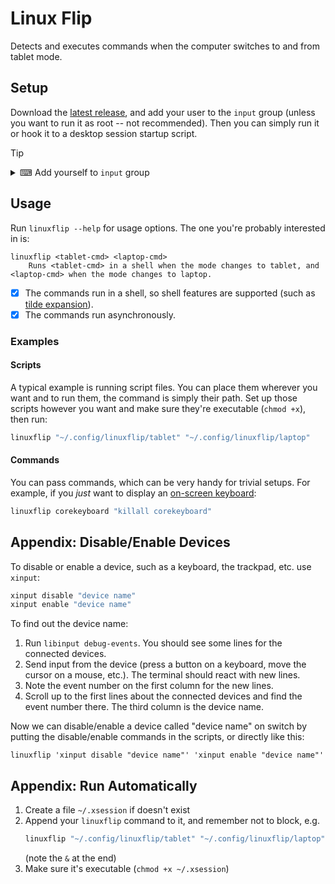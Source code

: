 # Linux Flip

Detects and executes commands when the computer switches to and from tablet mode.

## Setup

Download the [latest release](https://github.com/yehuthi/linuxflip/releases/latest), and add your user to the `input` group (unless you want to run it as root -- not recommended).
Then you can simply run it or hook it to a desktop session startup script.

> [!TIP]
> <details>
> <summary>⌨ Add yourself to <code>input</code> group</summary>
>
> Open the terminal (press <kbd>Ctrl</kbd>+<kbd>Alt</kbd>+<kbd>T</kbd> or find it as you would any other program), and enter:
>    
> ```sh
> sudo usermod -a input $USER
> ```
> </details>

## Usage

Run `linuxflip --help` for usage options. The one you're probably interested in is:
```
linuxflip <tablet-cmd> <laptop-cmd>
    Runs <tablet-cmd> in a shell when the mode changes to tablet, and <laptop-cmd> when the mode changes to laptop.
```

- [x] The commands run in a shell, so shell features are supported (such as [tilde expansion](https://www.gnu.org/software/bash/manual/html_node/Tilde-Expansion.html)).
- [x] The commands run asynchronously.

### Examples

#### Scripts
A typical example is running script files. You can place them wherever you want and to run them, the command is simply their path. Set up those scripts however you want and make sure they're executable (`chmod +x`), then run:

```bash
linuxflip "~/.config/linuxflip/tablet" "~/.config/linuxflip/laptop"
```

#### Commands
You can pass commands, which can be very handy for trivial setups. For example, if you _just_ want to display an [on-screen keyboard](https://wiki.archlinux.org/title/List_of_applications/Utilities#On-screen_keyboards):
```bash
linuxflip corekeyboard "killall corekeyboard"
```

## Appendix: Disable/Enable Devices

To disable or enable a device, such as a keyboard, the trackpad, etc. use `xinput`:
```sh
xinput disable "device name"
xinput enable "device name"
```

To find out the device name:
1. Run `libinput debug-events`. You should see some lines for the connected devices.
2. Send input from the device (press a button on a keyboard, move the cursor on a mouse, etc.). The terminal should react with new lines.
3. Note the event number on the first column for the new lines.
4. Scroll up to the first lines about the connected devices and find the event number there. The third column is the device name.

Now we can disable/enable a device called "device name" on switch by putting the disable/enable commands in the scripts, or directly like this:
```
linuxflip 'xinput disable "device name"' 'xinput enable "device name"'
```

## Appendix: Run Automatically

1. Create a file `~/.xsession` if doesn't exist
2. Append your `linuxflip` command to it, and remember not to block, e.g.
   ```sh
   linuxflip "~/.config/linuxflip/tablet" "~/.config/linuxflip/laptop" &
   ```
   (note the `&` at the end)
4. Make sure it's executable (`chmod +x ~/.xsession`)
